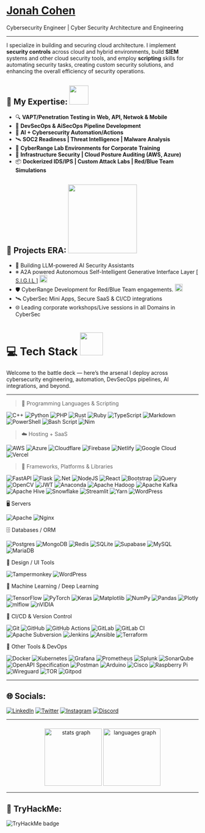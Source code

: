 
# [Jonah Cohen](www.linkedin.com/in/jonahacohen)

Cybersecurity Engineer | Cyber Security Architecture and Engineering

---

I specialize in building and securing cloud architecture. I implement **security controls** across cloud and hybrid environments, build **SIEM** systems and other cloud security tools, and employ **scripting** skills for automating security tasks, creating custom security solutions, and enhancing the overall efficiency of security operations.

## 🧠 My Expertise: <img src="https://github.com/user-attachments/assets/c59d0348-c502-4ce0-bd55-584ad39f582f" width="50" /> 
- 🔍 **VAPT/Penetration Testing in Web, API, Netwok & Mobile**
- 🔐 **DevSecOps & AiSecOps Pipeline Development**
- 🧬 **AI + Cybersecurity Automation/Actions**
- 🛰 **SOC2 Readiness | Threat Intelligence | Malware Analysis**
- 🧪 **CyberRange Lab Environments for Corporate Training**
- 🧱 **Infrastructure Security | Cloud Posture Auditing (AWS, Azure)**
- 📦 **Dockerized IDS/IPS | Custom Attack Labs | Red/Blue Team Simulations**

## 🚀 Projects ERA: <img src="https://github.com/user-attachments/assets/4238e265-916c-4dde-a5d1-6606af48de1f" width="180" />
- 🧠 Building LLM-powered AI Security Assistants
- ※  A2A powered Autonomous Self-Intelligent Generative Interface Layer [[ S.I.G.I.L ]](https://github.com/vaishnavucv/SIGIL) <img src="https://github.com/user-attachments/assets/39378532-52b8-4114-ab81-531c1a7ec300" width="20" /> 
- 🛡  CyberRange Development for Red/Blue Team engagements. <img src="https://github.com/user-attachments/assets/ce0ab149-70f4-4baf-bfa9-19c81b6a5785" width="20" /> 
- 🛰  CyberSec Mini Apps, Secure SaaS & CI/CD integrations
- 🌐 Leading corporate workshops/Live sessions in all Domains in CyberSec

# 💻 Tech Stack <img src="https://github.com/user-attachments/assets/4c7fca1f-8ca7-41f0-9dc0-c61d32ecc75d" width="60" /> 

Welcome to the battle deck — here’s the arsenal I deploy across cybersecurity engineering, automation, DevSecOps pipelines, AI integrations, and beyond.

---
> 🧠 Programming Languages & Scripting

![C++](https://img.shields.io/badge/c++-%2300599C.svg?style=flat&logo=c%2B%2B&logoColor=white)
![Python](https://img.shields.io/badge/python-3670A0?style=flat&logo=python&logoColor=ffdd54)
![PHP](https://img.shields.io/badge/php-%23777BB4.svg?style=flat&logo=php&logoColor=white)
![Rust](https://img.shields.io/badge/rust-%23000000.svg?style=flat&logo=rust&logoColor=white)
![Ruby](https://img.shields.io/badge/ruby-%23CC342D.svg?style=flat&logo=ruby&logoColor=white)
![TypeScript](https://img.shields.io/badge/typescript-%23007ACC.svg?style=flat&logo=typescript&logoColor=white)
![Markdown](https://img.shields.io/badge/markdown-%23000000.svg?style=flat&logo=markdown&logoColor=white)
![PowerShell](https://img.shields.io/badge/PowerShell-%235391FE.svg?style=flat&logo=powershell&logoColor=white)
![Bash Script](https://img.shields.io/badge/bash_script-%23121011.svg?style=flat&logo=gnu-bash&logoColor=white)
![Nim](https://img.shields.io/badge/nim-%23FFE953.svg?style=flat&logo=nim&logoColor=white)

> ☁️ Hosting + SaaS</strong></summary>

![AWS](https://img.shields.io/badge/AWS-%23FF9900.svg?style=flat&logo=amazon-aws&logoColor=white)
![Azure](https://img.shields.io/badge/azure-%230072C6.svg?style=flat&logo=microsoftazure&logoColor=white)
![Cloudflare](https://img.shields.io/badge/Cloudflare-F38020?style=flat&logo=Cloudflare&logoColor=white)
![Firebase](https://img.shields.io/badge/firebase-%23039BE5.svg?style=flat&logo=firebase)
![Netlify](https://img.shields.io/badge/netlify-%23000000.svg?style=flat&logo=netlify&logoColor=#00C7B7)
![Google Cloud](https://img.shields.io/badge/GoogleCloud-%234285F4.svg?style=flat&logo=google-cloud&logoColor=white)
![Vercel](https://img.shields.io/badge/vercel-%23000000.svg?style=flat&logo=vercel&logoColor=white)

> 🧱 Frameworks, Platforms & Libraries

![FastAPI](https://img.shields.io/badge/FastAPI-005571?style=flat&logo=fastapi)
![Flask](https://img.shields.io/badge/flask-%23000.svg?style=flat&logo=flask&logoColor=white)
![.Net](https://img.shields.io/badge/.NET-5C2D91?style=flat&logo=.net&logoColor=white)
![NodeJS](https://img.shields.io/badge/node.js-6DA55F?style=flat&logo=node.js&logoColor=white)
![React](https://img.shields.io/badge/react-%2320232a.svg?style=flat&logo=react&logoColor=%2361DAFB)
![Bootstrap](https://img.shields.io/badge/bootstrap-%238511FA.svg?style=flat&logo=bootstrap&logoColor=white)
![jQuery](https://img.shields.io/badge/jquery-%230769AD.svg?style=flat&logo=jquery&logoColor=white)
![OpenCV](https://img.shields.io/badge/opencv-%23white.svg?style=flat&logo=opencv&logoColor=white)
![JWT](https://img.shields.io/badge/JWT-black?style=flat&logo=JSON%20web%20tokens)
![Anaconda](https://img.shields.io/badge/Anaconda-%2344A833.svg?style=flat&logo=anaconda&logoColor=white)
![Apache Hadoop](https://img.shields.io/badge/Apache%20Hadoop-66CCFF?style=flat&logo=apachehadoop&logoColor=black)
![Apache Kafka](https://img.shields.io/badge/Apache%20Kafka-000?style=flat&logo=apachekafka)
![Apache Hive](https://img.shields.io/badge/Apache%20Hive-FDEE21?style=flat&logo=apachehive&logoColor=black)
![Snowflake](https://img.shields.io/badge/snowflake-%2329B5E8.svg?style=flat&logo=snowflake&logoColor=white)
![Streamlit](https://img.shields.io/badge/Streamlit-%23FE4B4B.svg?style=flat&logo=streamlit&logoColor=white)
![Yarn](https://img.shields.io/badge/yarn-%232C8EBB.svg?style=flat&logo=yarn&logoColor=white)
![WordPress](https://img.shields.io/badge/WordPress-%23117AC9.svg?style=flat&logo=WordPress&logoColor=white)

🖥 Servers

![Apache](https://img.shields.io/badge/apache-%23D42029.svg?style=flat&logo=apache&logoColor=white)
![Nginx](https://img.shields.io/badge/nginx-%23009639.svg?style=flat&logo=nginx&logoColor=white)

🗄 Databases / ORM

![Postgres](https://img.shields.io/badge/postgres-%23316192.svg?style=flat&logo=postgresql&logoColor=white)
![MongoDB](https://img.shields.io/badge/MongoDB-%234ea94b.svg?style=flat&logo=mongodb&logoColor=white)
![Redis](https://img.shields.io/badge/redis-%23DD0031.svg?style=flat&logo=redis&logoColor=white)
![SQLite](https://img.shields.io/badge/sqlite-%2307405e.svg?style=flat&logo=sqlite&logoColor=white)
![Supabase](https://img.shields.io/badge/Supabase-3ECF8E?style=flat&logo=supabase&logoColor=white)
![MySQL](https://img.shields.io/badge/mysql-4479A1.svg?style=flat&logo=mysql&logoColor=white)
![MariaDB](https://img.shields.io/badge/MariaDB-003545?style=flat&logo=mariadb&logoColor=white)

🎨 Design / UI Tools

![Tampermonkey](https://img.shields.io/badge/tampermonkey-%2300485B.svg?style=flat&logo=tampermonkey&logoColor=white)
![WordPress](https://img.shields.io/badge/WordPress-%23117AC9.svg?style=flat&logo=WordPress&logoColor=white)

🤖 Machine Learning / Deep Learning

![TensorFlow](https://img.shields.io/badge/TensorFlow-%23FF6F00.svg?style=flat&logo=TensorFlow&logoColor=white)
![PyTorch](https://img.shields.io/badge/PyTorch-%23EE4C2C.svg?style=flat&logo=PyTorch&logoColor=white)
![Keras](https://img.shields.io/badge/Keras-%23D00000.svg?style=flat&logo=Keras&logoColor=white)
![Matplotlib](https://img.shields.io/badge/Matplotlib-%23ffffff.svg?style=flat&logo=Matplotlib&logoColor=black)
![NumPy](https://img.shields.io/badge/numpy-%23013243.svg?style=flat&logo=numpy&logoColor=white)
![Pandas](https://img.shields.io/badge/pandas-%23150458.svg?style=flat&logo=pandas&logoColor=white)
![Plotly](https://img.shields.io/badge/Plotly-%233F4F75.svg?style=flat&logo=plotly&logoColor=white)
![mlflow](https://img.shields.io/badge/mlflow-%23d9ead3.svg?style=flat&logo=numpy&logoColor=blue)
![nVIDIA](https://img.shields.io/badge/nVIDIA-%2376B900.svg?style=flat&logo=nVIDIA&logoColor=white)

🔁 CI/CD & Version Control

![Git](https://img.shields.io/badge/git-%23F05033.svg?style=flat&logo=git&logoColor=white)
![GitHub](https://img.shields.io/badge/github-%23121011.svg?style=flat&logo=github&logoColor=white)
![GitHub Actions](https://img.shields.io/badge/github%20actions-%232671E5.svg?style=flat&logo=githubactions&logoColor=white)
![GitLab](https://img.shields.io/badge/gitlab-%23181717.svg?style=flat&logo=gitlab&logoColor=white)
![GitLab CI](https://img.shields.io/badge/gitlab%20CI-%23181717.svg?style=flat&logo=gitlab&logoColor=white)
![Apache Subversion](https://img.shields.io/badge/subversion-%23809CC9.svg?style=flat&logo=subversion&logoColor=white)
![Jenkins](https://img.shields.io/badge/jenkins-%232C5263.svg?style=flat&logo=jenkins&logoColor=white)
![Ansible](https://img.shields.io/badge/ansible-%231A1918.svg?style=flat&logo=ansible&logoColor=white)
![Terraform](https://img.shields.io/badge/terraform-%235835CC.svg?style=flat&logo=terraform&logoColor=white)

🧰 Other Tools & DevOps

![Docker](https://img.shields.io/badge/docker-%230db7ed.svg?style=flat&logo=docker&logoColor=white)
![Kubernetes](https://img.shields.io/badge/kubernetes-%23326ce5.svg?style=flat&logo=kubernetes&logoColor=white)
![Grafana](https://img.shields.io/badge/grafana-%23F46800.svg?style=flat&logo=grafana&logoColor=white)
![Prometheus](https://img.shields.io/badge/Prometheus-E6522C?style=flat&logo=Prometheus&logoColor=white)
![Splunk](https://img.shields.io/badge/splunk-%23000000.svg?style=flat&logo=splunk&logoColor=white)
![SonarQube](https://img.shields.io/badge/SonarQube-black?style=flat&logo=sonarqube&logoColor=4E9BCD)
![OpenAPI Specification](https://img.shields.io/badge/openapiinitiative-%23000000.svg?style=flat&logo=openapiinitiative&logoColor=white)
![Postman](https://img.shields.io/badge/Postman-FF6C37?style=flat&logo=postman&logoColor=white)
![Arduino](https://img.shields.io/badge/-Arduino-00979D?style=flat&logo=Arduino&logoColor=white)
![Cisco](https://img.shields.io/badge/cisco-%23049fd9.svg?style=flat&logo=cisco&logoColor=black)
![Raspberry Pi](https://img.shields.io/badge/-Raspberry_Pi-C51A4A?style=flat&logo=Raspberry-Pi)
![Wireguard](https://img.shields.io/badge/wireguard-%2388171A.svg?style=flat&logo=wireguard&logoColor=white)
![TOR](https://img.shields.io/badge/tor-%237E4798.svg?style=flat&logo=tor-project&logoColor=white)
![Gitpod](https://img.shields.io/badge/gitpod-f06611.svg?style=flat&logo=gitpod&logoColor=white)


---
## 🌐 Socials:
[![LinkedIn](https://img.shields.io/badge/LinkedIn-%230077B5.svg?logo=linkedin&logoColor=white)](https://linkedin.com/in/vaishnavucv)
[![Twitter](https://img.shields.io/badge/Twitter-%231DA1F2.svg?logo=Twitter&logoColor=white)](https://twitter.com/vaishnavucv)
[![Instagram](https://img.shields.io/badge/Instagram-%23E4405F.svg?logo=Instagram&logoColor=white)](https://instagram.com/hack_with_vyshu)
[![Discord](https://img.shields.io/discord/1171385981501456394?label=Discord)](https://discord.gg/bFkdWjgCdF)

---
###
<div align="center">
  <img src="https://github-readme-stats.vercel.app/api?username=vaishnavucv&hide_title=false&hide_rank=false&show_icons=true&include_all_commits=true&count_private=true&disable_animations=false&theme=dracula&locale=en&hide_border=false&order=1" height="150" alt="stats graph"  />
  <img src="https://github-readme-stats.vercel.app/api/top-langs?username=vaishnavucv&locale=en&hide_title=false&layout=compact&card_width=320&langs_count=5&theme=dracula&hide_border=false&order=2" height="150" alt="languages graph"  />
</div>

---
## 🧪 TryHackMe:
<img src="https://tryhackme-badges.s3.amazonaws.com/hackwithvyshu.png" alt="TryHackMe badge" />
